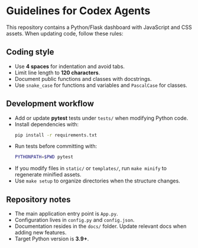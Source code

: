 # Guidelines for Codex Agents

This repository contains a Python/Flask dashboard with JavaScript and CSS assets. When updating code, follow these rules:

## Coding style
- Use **4 spaces** for indentation and avoid tabs.
- Limit line length to **120 characters**.
- Document public functions and classes with docstrings.
- Use `snake_case` for functions and variables and `PascalCase` for classes.

## Development workflow
- Add or update **pytest** tests under `tests/` when modifying Python code.
- Install dependencies with:
  ```bash
  pip install -r requirements.txt
  ```
- Run tests before committing with:
  ```bash
  PYTHONPATH=$PWD pytest
  ```
- If you modify files in `static/` or `templates/`, run `make minify` to regenerate minified assets.
- Use `make setup` to organize directories when the structure changes.

## Repository notes
- The main application entry point is `App.py`.
- Configuration lives in `config.py` and `config.json`.
- Documentation resides in the `docs/` folder. Update relevant docs when adding new features.
- Target Python version is **3.9+**.

